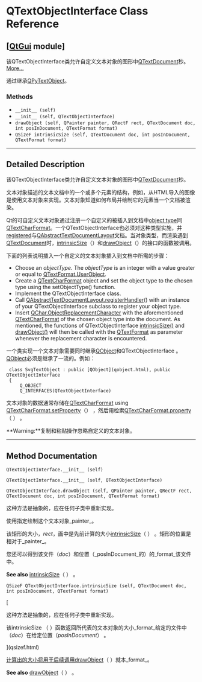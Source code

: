 # QTextObjectInterface Class Reference

## [[QtGui](index.htm) module]

该QTextObjectInterface类允许自定义文本对象的图形中[QTextDocument](qtextdocument.html)秒。[More...](#details)

通过继承[QPyTextObject](qpytextobject.html)。

### Methods

*   `__init__ (self)`
*   `__init__ (self, QTextObjectInterface)`
*   `drawObject (self, QPainter painter, QRectF rect, QTextDocument doc, int posInDocument, QTextFormat format)`
*   `QSizeF intrinsicSize (self, QTextDocument doc, int posInDocument, QTextFormat format)`

* * *

## Detailed Description

该QTextObjectInterface类允许自定义文本对象的图形中[QTextDocument](qtextdocument.html)秒。

文本对象描述的文本文档中的一个或多个元素的结构，例如，从HTML导入的图像是使用文本对象来实现。文本对象知道如何布局并绘制它的元素当一个文档被渲染。

Qt的可自定义文本对象通过注册一个自定义的被插入到文档中[object type](qtextformat.html#objectType)同[QTextCharFormat](qtextcharformat.html)。一个QTextObjectInterface也必须对这种类型实施，并[registered](qabstracttextdocumentlayout.html#registerHandler)与[QAbstractTextDocumentLayout](qabstracttextdocumentlayout.html)文档。当对象类型，而渲染遇到[QTextDocument](qtextdocument.html)时，[intrinsicSize](qtextobjectinterface.html#intrinsicSize)（）和[drawObject](qtextobjectinterface.html#drawObject)（）的接口的函数被调用。

下面的列表说明插入一个自定义的文本对象插入到文档中所需的步骤：

*   Choose an _objectType_. The _objectType_ is an integer with a value greater or equal to [QTextFormat.UserObject](qtextformat.html#ObjectTypes-enum).
*   Create a [QTextCharFormat](qtextcharformat.html) object and set the object type to the chosen type using the setObjectType() function.
*   Implement the QTextObjectInterface class.
*   Call [QAbstractTextDocumentLayout.registerHandler](qabstracttextdocumentlayout.html#registerHandler)() with an instance of your QTextObjectInterface subclass to register your object type.
*   Insert [QChar.ObjectReplacementCharacter](qchar.html#SpecialCharacter-enum) with the aforementioned [QTextCharFormat](qtextcharformat.html) of the chosen object type into the document. As mentioned, the functions of QTextObjectInterface [intrinsicSize()](qtextobjectinterface.html#intrinsicSize) and [drawObject()](qtextobjectinterface.html#drawObject) will then be called with the [QTextFormat](qtextformat.html) as parameter whenever the replacement character is encountered.

一个类实现一个文本对象需要同时继承[QObject](qobject.html)和QTextObjectInterface 。[QObject](qobject.html)必须是继承了一流的。例如：

```
 class SvgTextObject : public [QObject](qobject.html), public QTextObjectInterface
 {
     Q_OBJECT
     Q_INTERFACES(QTextObjectInterface)

```

文本对象的数据通常存储在[QTextCharFormat](qtextcharformat.html) using [QTextCharFormat.setProperty](qtextformat.html#setProperty)（） ，然后用检索[QTextCharFormat.property](qtextformat.html#property)（ ） 。

**Warning:**复制和粘贴操作忽略自定义的文本对象。

* * *

## Method Documentation

```
QTextObjectInterface.__init__ (self)
```

```
QTextObjectInterface.__init__ (self, QTextObjectInterface)
```

```
QTextObjectInterface.drawObject (self, QPainter painter, QRectF rect, QTextDocument doc, int posInDocument, QTextFormat format)
```

这种方法是抽象的，应在任何子类中重新实现。

使用指定绘制这个文本对象_painter_。

该矩形的大小，_rect_，画中是先前计算的大小[intrinsicSize](qtextobjectinterface.html#intrinsicSize)（ ） 。矩形的位置是相对于_painter_。

您还可以得到该文件（_doc_）和位置（_posInDocument_的）的_format_该文件中。

**See also** [intrinsicSize](qtextobjectinterface.html#intrinsicSize)（ ） 。

```
QSizeF QTextObjectInterface.intrinsicSize (self, QTextDocument doc, int posInDocument, QTextFormat format)
```

[

这种方法是抽象的，应在任何子类中重新实现。

该intrinsicSize （ ）函数返回所代表的文本对象的大小_format_给定的文件中（_doc_）在给定位置（_posInDocument_） 。

](qsizef.html)

[计算出的大小将用于后续调用](qsizef.html)[drawObject](qtextobjectinterface.html#drawObject)（ ）就本_format_。

**See also** [drawObject](qtextobjectinterface.html#drawObject)（ ） 。